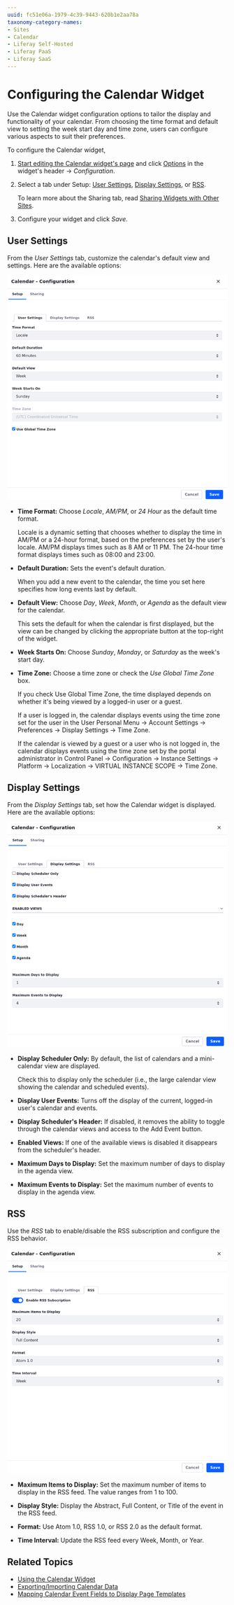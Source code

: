 ```yaml
---
uuid: fc51e06a-1979-4c39-9443-620b1e2aa78a
taxonomy-category-names:
- Sites
- Calendar
- Liferay Self-Hosted
- Liferay PaaS
- Liferay SaaS
---
```


# Configuring the Calendar Widget

<!-- A configuration reference should be just that: a reference. Rather than having steps, it should document what's on all these reference screens so the reader knows what all the options mean. Use lists of definitions like this (https://learn.liferay.com/w/dxp/using-search/search-configuration-reference) or if the forms have tons of options, tables like this (https://learn.liferay.com/w/dxp/process-automation/forms/creating-and-managing-forms/forms-configuration-reference) to explain every option on the forms. And don't ever use bullets for definitions (https://learn.liferay.com/w/reference/style-guide/liferay-conventions#definitions). -Rich -->

<!-- Thanks! It wasn't looking like a reference, that's true. I think it's better if I use this article to show users how to configure the widget (perform the action instead of having a reference per se), I decided to change its name so it relates more to the action of configuring the widget. - Eric -->

Use the Calendar widget configuration options to tailor the display and functionality of your calendar. From choosing the time format and default view to setting the week start day and time zone, users can configure various aspects to suit their preferences.

To configure the Calendar widget,

1. [Start editing the Calendar widget's page](../../site-building/creating-pages/using-content-pages/adding-elements-to-content-pages.md) and click [Options](../../images/icon-widget-options.png) in the widget's header &rarr; *Configuration*.

1. Select a tab under Setup: [User Settings](#user-settings), [Display Settings](#display-settings), or [RSS](#rss).

   To learn more about the Sharing tab, read [Sharing Widgets with Other Sites](../../site-building/creating-pages/page-fragments-and-widgets/using-widgets/configuring-widgets/sharing-widgets-with-other-sites.md).

1. Configure your widget and click *Save*.

## User Settings

From the *User Settings* tab, customize the calendar's default view and settings. Here are the available options:

![Use the User Settings tab to configure your Calendar widget.](./configuring-the-calendar-widget/images/01.png)

-  **Time Format:** Choose *Locale*, *AM/PM*, or *24 Hour* as the default time format.

   Locale is a dynamic setting that chooses whether to display the time in AM/PM or a 24-hour format, based on the preferences set by the user's locale. AM/PM displays times such as 8 AM or 11 PM. The 24-hour time format displays times such as 08:00 and 23:00.

-  **Default Duration:** Sets the event's default duration.

   When you add a new event to the calendar, the time you set here specifies how long events last by default.

-  **Default View:** Choose *Day*, *Week*, *Month*, or *Agenda* as the default view for the calendar.

   This sets the default for when the calendar is first displayed, but the view can be changed by clicking the appropriate button at the top-right of the widget.

-  **Week Starts On:** Choose *Sunday*, *Monday*, or *Saturday* as the week's start day.

-  **Time Zone:** Choose a time zone or check the *Use Global Time Zone* box.

   If you check Use Global Time Zone, the time displayed depends on whether it's being viewed by a logged-in user or a guest.

   If a user is logged in, the calendar displays events using the time zone set for the user in the User Personal Menu &rarr; Account Settings &rarr; Preferences &rarr; Display Settings  &rarr; Time Zone.

   If the calendar is viewed by a guest or a user who is not logged in, the calendar displays events using the time zone set by the portal administrator in Control Panel &rarr; Configuration &rarr; Instance Settings &rarr; Platform &rarr; Localization &rarr; VIRTUAL INSTANCE SCOPE &rarr; Time Zone.

## Display Settings

From the *Display Settings* tab, set how the Calendar widget is displayed. Here are the available options:

![Use the Display Settings tab to configure how the calendar is displayed.](./configuring-the-calendar-widget/images/02.png)

-  **Display Scheduler Only:** By default, the list of calendars and a mini-calendar view are displayed.

   Check this to display only the scheduler (i.e., the large calendar view showing the calendar and scheduled events).

-  **Display User Events:** Turns off the display of the current, logged-in user's calendar and events.

-  **Display Scheduler's Header:** If disabled, it removes the ability to toggle through the calendar views and access to the Add Event button.

-  **Enabled Views:** If one of the available views is disabled it disappears from the scheduler's header.

-  **Maximum Days to Display:** Set the maximum number of days to display in the agenda view.

-  **Maximum Events to Display:** Set the maximum number of events to display in the agenda view.

## RSS

Use the *RSS* tab to enable/disable the RSS subscription and configure the RSS behavior.

![Use the RSS tab to configure RSS settings.](./configuring-the-calendar-widget/images/03.png)

-  **Maximum Items to Display:** Set the maximum number of items to display in the RSS feed. The value ranges from 1 to 100.

-  **Display Style:** Display the Abstract, Full Content, or Title of the event in the RSS feed.

-  **Format:** Use Atom 1.0, RSS 1.0, or RSS 2.0 as the default format.

-  **Time Interval:**  Update the RSS feed every Week, Month, or Year.

## Related Topics

- [Using the Calendar Widget](./using-the-calendar-widget.md)
- [Exporting/Importing Calendar Data](./exporting-importing-calendar-data.md)
- [Mapping Calendar Event Fields to Display Page Templates](./mapping-calendar-event-fields-to-display-page-templates.md)